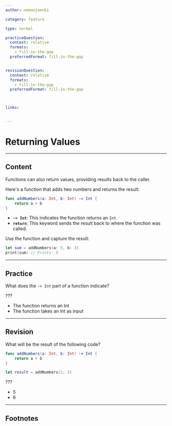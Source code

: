 ```yaml
---
author: nemanjaenki

category: feature

type: normal

practiceQuestion:
  context: relative
  formats:
    - fill-in-the-gap
  preferredFormat: fill-in-the-gap


revisionQuestion:
  context: relative
  formats:
    - fill-in-the-gap
  preferredFormat: fill-in-the-gap



links:


---
```


# Returning Values

---
## Content

Functions can also return values, providing results back to the caller.

Here's a function that adds two numbers and returns the result:

```swift
func addNumbers(a: Int, b: Int) -> Int {
    return a + b
}
```

- **`-> Int`**: This indicates the function returns an `Int`.
- **`return`**: This keyword sends the result back to where the function was called.

Use the function and capture the result:

```swift
let sum = addNumbers(a: 5, b: 3)
print(sum) // Prints: 8
```


---
## Practice

What does the `-> Int` part of a function indicate?

???

- The function returns an Int
- The function takes an Int as input


---
## Revision

What will be the result of the following code?

```swift
func addNumbers(a: Int, b: Int) -> Int {
    return a + b
}

let result = addNumbers(2, 3)
```

???

- 5
- 6


---
## Footnotes


